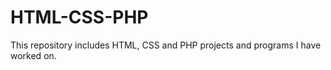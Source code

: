 HTML-CSS-PHP
===

This repository includes HTML, CSS and PHP projects and programs I have worked on.
